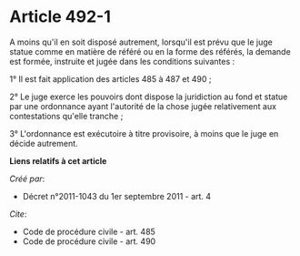 # Article 492-1

A moins qu'il en soit disposé autrement, lorsqu'il est prévu que le juge statue comme en matière de référé ou en la forme des
référés, la demande est formée, instruite et jugée dans les conditions suivantes : 

1° Il est fait application des articles 485 à 487 et 490 ; 

2° Le juge exerce les pouvoirs dont dispose la juridiction au fond et statue par une ordonnance ayant l'autorité de la chose
jugée relativement aux contestations qu'elle tranche ; 

3° L'ordonnance est exécutoire à titre provisoire, à moins que le juge en décide autrement.

**Liens relatifs à cet article**

_Créé par_:

  - Décret n°2011-1043 du 1er septembre 2011 - art. 4

_Cite_:

  - Code de procédure civile - art. 485
  - Code de procédure civile - art. 490
